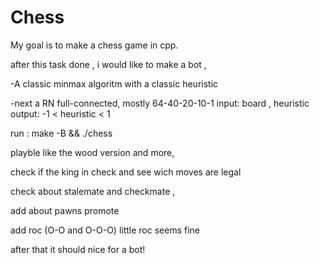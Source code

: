 # Chess

My goal is to make a chess game in cpp.

after this task done , i would like to make a bot ,

-A classic minmax algoritm with a classic heuristic

-next a RN full-connected,
mostly 64-40-20-10-1
    input: board , heuristic
    output: -1 < heuristic < 1

run :  make -B && ./chess

playble like the wood version and more,

check if the king in check and see wich moves are legal

check about stalemate and checkmate ,

add about pawns promote

add roc (O-O and O-O-O) little roc seems fine

after that it should nice for a bot!
